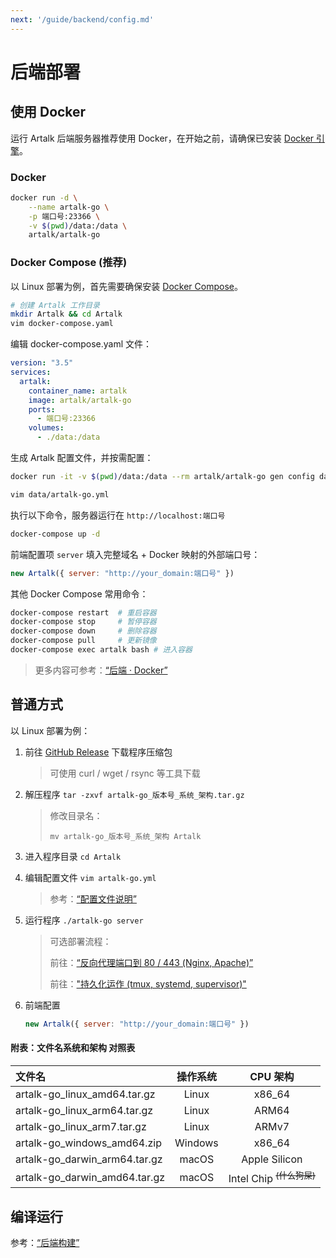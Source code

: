 ```yaml
---
next: '/guide/backend/config.md'
---
```


# 后端部署

## 使用 Docker

运行 Artalk 后端服务器推荐使用 Docker，在开始之前，请确保已安装 [Docker 引擎](https://docs.docker.com/engine/install/)。

### Docker

```bash
docker run -d \
    --name artalk-go \
    -p 端口号:23366 \
    -v $(pwd)/data:/data \
    artalk/artalk-go
```

### Docker Compose (推荐)

以 Linux 部署为例，首先需要确保安装 [Docker Compose](https://docs.docker.com/compose/install/)。

```bash
# 创建 Artalk 工作目录
mkdir Artalk && cd Artalk
vim docker-compose.yaml
```

编辑 docker-compose.yaml 文件：

```yaml
version: "3.5"
services:
  artalk:
    container_name: artalk
    image: artalk/artalk-go
    ports:
      - 端口号:23366
    volumes:
      - ./data:/data
```

生成 Artalk 配置文件，并按需配置：

```bash
docker run -it -v $(pwd)/data:/data --rm artalk/artalk-go gen config data/artalk-go.yml

vim data/artalk-go.yml
```

执行以下命令，服务器运行在 `http://localhost:端口号`

```bash
docker-compose up -d
```

前端配置项 `server` 填入完整域名 + Docker 映射的外部端口号：

```js
new Artalk({ server: "http://your_domain:端口号" })
```

其他 Docker Compose 常用命令：

```bash
docker-compose restart  # 重启容器
docker-compose stop     # 暂停容器
docker-compose down     # 删除容器
docker-compose pull     # 更新镜像
docker-compose exec artalk bash # 进入容器
```

> 更多内容可参考：[“后端 · Docker”](/guide/backend/docker.md)


## 普通方式

以 Linux 部署为例：

1. 前往 [GitHub Release](https://github.com/ArtalkJS/ArtalkGo/releases) 下载程序压缩包
   > 可使用 curl / wget / rsync 等工具下载
2. 解压程序 `tar -zxvf artalk-go_版本号_系统_架构.tar.gz`
   > 修改目录名：
   > 
   > `mv artalk-go_版本号_系统_架构 Artalk`
3. 进入程序目录 `cd Artalk`
4. 编辑配置文件 `vim artalk-go.yml`
   > 参考：[“配置文件说明”](/guide/backend/config.html)
5. 运行程序 `./artalk-go server`
   > 可选部署流程：
   >
   > 前往：[“反向代理端口到 80 / 443 (Nginx, Apache)”](/guide/backend/reverse-proxy.md)
   >
   > 前往：["持久化运作 (tmux, systemd, supervisor)"](/guide/backend/daemon.md)
6. 前端配置

    ```js
    new Artalk({ server: "http://your_domain:端口号" })
    ```

#### 附表：文件名系统和架构 对照表

|文件名|操作系统|CPU 架构|
|:-|:-:|:-:|
|artalk-go_linux_amd64.tar.gz|Linux|x86_64|
|artalk-go_linux_arm64.tar.gz|Linux|ARM64|
|artalk-go_linux_arm7.tar.gz|Linux|ARMv7|
|artalk-go_windows_amd64.zip|Windows|x86_64|
|artalk-go_darwin_arm64.tar.gz|macOS|Apple Silicon|
|artalk-go_darwin_amd64.tar.gz|macOS|Intel Chip <sup>~~(什么狗屎)~~</sup>|

## 编译运行

参考：[“后端构建”](./build.md)
